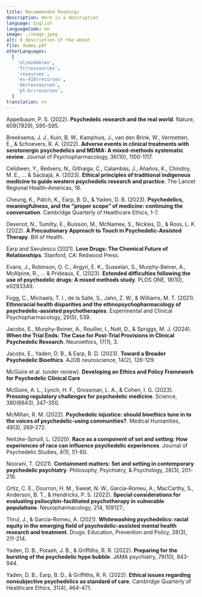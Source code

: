 ```yaml
---
title: Recommended Readings
description: Here is a description
language: English
languageCode: en
image: ./image.jpeg
alt: A description of the about
file: dummy.pdf
otherLanguages:
  [
    'nl/middelen',
    'fr/ressources',
    'resources',
    'es-419/recursos',
    'de/ressourcen',
    'pt-br/recursos',
  ]
translation: en
---
```


Appelbaum, P. S. (2022). **Psychedelic research and the real world**. Nature, 609(7929), S95-S95.

Breeksema, J. J., Kuin, B. W., Kamphuis, J., van den Brink, W., Vermetten, E., & Schoevers, R. A. (2022). **Adverse events in clinical treatments with serotonergic psychedelics and MDMA: A mixed-methods systematic review**. Journal of Psychopharmacology, 36(10), 1100-1117.

Celidwen, Y., Redvers, N., Githaiga, C., Calambás, J., Añaños, K., Chindoy, M. E., ... & Sacbajá, A. (2023). **Ethical principles of traditional indigenous medicine to guide western psychedelic research and practice**. The Lancet Regional Health–Americas, 18.

Cheung, K., Patch, K., Earp, B. D., & Yaden, D. B. (2023). **Psychedelics, meaningfulness, and the “proper scope” of medicine: continuing the conversation**. Cambridge Quarterly of Healthcare Ethics, 1-7.

Devenot, N., Tumilty, E., Buisson, M., McNamee, S., Nickles, D., & Ross, L. K. (2022). **A Precautionary Approach to Touch in Psychedelic-Assisted Therapy**. Bill of Health.

Earp and Savulescu (2021). **Love Drugs: The Chemical Future of Relationships**. Stanford, CA: Redwood Press.

Evans, J., Robinson, O. C., Argyri, E. K., Suseelan, S., Murphy-Beiner, A., McAlpine, R., ... & Prideaux, E. (2023). **Extended difficulties following the use of psychedelic drugs: A mixed methods study**. PLOS ONE, 18(10), e0293349.

Fogg, C., Michaels, T. I., de la Salle, S., Jahn, Z. W., & Williams, M. T. (2021). **Ethnoracial health disparities and the ethnopsychopharmacology of psychedelic-assisted psychotherapies**. Experimental and Clinical Psychopharmacology, 29(5), 539.

Jacobs, E., Murphy-Beiner, A., Rouiller, I., Nutt, D., & Spriggs, M. J. (2024). **When the Trial Ends: The Case for Post-Trial Provisions in Clinical Psychedelic Research**. Neuroethics, 17(1), 3.

Jacobs, E., Yaden, D. B., & Earp, B. D. (2023). **Toward a Broader Psychedelic Bioethics**. AJOB neuroscience, 14(2), 126-129.

McGuire et al. (under review). **Developing an Ethics and Policy Framework for Psychedelic Clinical Care**

McGuire, A. L., Lynch, H. F., Grossman, L. A., & Cohen, I. G. (2023). **Pressing regulatory challenges for psychedelic medicine**. Science, 380(6643), 347-350.

McMillan, R. M. (2022). **Psychedelic injustice: should bioethics tune in to the voices of psychedelic-using communities?**. Medical Humanities, 48(3), 269-272.

Neitzke-Spruill, L. (2020). **Race as a component of set and setting: How experiences of race can influence psychedelic experiences**. Journal of Psychedelic Studies, 4(1), 51-60.

Noorani, T. (2021). **Containment matters: Set and setting in contemporary psychedelic psychiatry**. Philosophy, Psychiatry, & Psychology, 28(3), 201-216.

Ortiz, C. E., Dourron, H. M., Sweat, N. W., Garcia-Romeu, A., MacCarthy, S., Anderson, B. T., & Hendricks, P. S. (2022). **Special considerations for evaluating psilocybin-facilitated psychotherapy in vulnerable populations**. Neuropharmacology, 214, 109127.;

Thrul, J., & Garcia-Romeu, A. (2021). **Whitewashing psychedelics: racial equity in the emerging field of psychedelic-assisted mental health research and treatment**. Drugs: Education, Prevention and Policy, 28(3), 211-214.

Yaden, D. B., Potash, J. B., & Griffiths, R. R. (2022). **Preparing for the bursting of the psychedelic hype bubble**. JAMA psychiatry, 79(10), 943-944.

Yaden, D. B., Earp, B. D., & Griffiths, R. R. (2022). **Ethical issues regarding nonsubjective psychedelics as standard of care**. Cambridge Quarterly of Healthcare Ethics, 31(4), 464-471.
